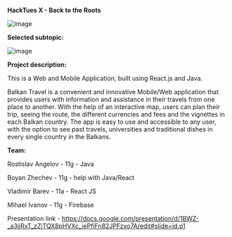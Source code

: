 **HackTues X - Back to the Roots**

![image](https://github.com/Gotvacha/GNK_repo/assets/107467830/54d067ff-e1ff-4b8c-9772-161bb52d6c0c)


**Selected subtopic:**

![image](https://github.com/Gotvacha/GNK_repo/assets/107467830/0d024ceb-7f46-47f5-b02b-d0cbf079fca3)


**Project description:**

This is a Web and Mobile Application, built using React.js and Java.

Balkan Travel is a convenient and innovative Mobile/Web application that provides users with information and assistance in their travels from one place to another. With the help of an interactive map, users can plan their trip, seeing the route, the different currencies and fees and the vignettes in each Balkan country. The app is easy to use and accessible to any user, with the option to see past travels, universities and traditional dishes in every single country in the Balkans.


**Team:**

Rostislav Angelov - 11g - Java

Boyan Zhechev - 11g - help with Java/React

Vladimir Barev - 11a - React JS

Mihael Ivanov - 11g - Firebase


Presentation link - https://docs.google.com/presentation/d/1BWZ-_a3jjRxT_zZjTQX8pHVXc_iePfiFn82JPFzxo7A/edit#slide=id.p1 
